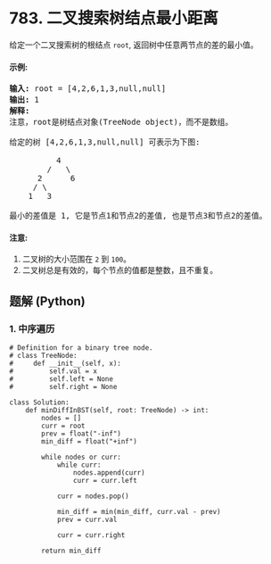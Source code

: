 # 783. 二叉搜索树结点最小距离
给定一个二叉搜索树的根结点 ```root```, 返回树中任意两节点的差的最小值。

#### 示例:
<pre>
<strong>输入:</strong> root = [4,2,6,1,3,null,null]
<strong>输出:</strong> 1
<strong>解释:</strong>
注意，root是树结点对象(TreeNode object)，而不是数组。

给定的树 [4,2,6,1,3,null,null] 可表示为下图:

          4
        /   \
      2      6
     / \
    1   3

最小的差值是 1, 它是节点1和节点2的差值, 也是节点3和节点2的差值。
</pre>

#### 注意:
1. 二叉树的大小范围在 ```2``` 到 ```100```。
2. 二叉树总是有效的，每个节点的值都是整数，且不重复。

## 题解 (Python)

### 1. 中序遍历
```Python3
# Definition for a binary tree node.
# class TreeNode:
#     def __init__(self, x):
#         self.val = x
#         self.left = None
#         self.right = None

class Solution:
    def minDiffInBST(self, root: TreeNode) -> int:
        nodes = []
        curr = root
        prev = float("-inf")
        min_diff = float("+inf")

        while nodes or curr:
            while curr:
                nodes.append(curr)
                curr = curr.left

            curr = nodes.pop()

            min_diff = min(min_diff, curr.val - prev)
            prev = curr.val

            curr = curr.right

        return min_diff
```
